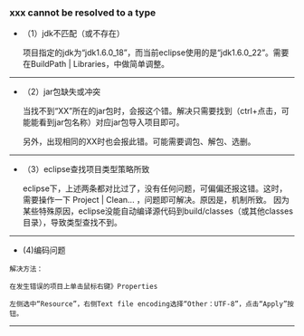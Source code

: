 ### xxx cannot be resolved to a type

*   （1）jdk不匹配（或不存在） 




    项目指定的jdk为“jdk1.6.0_18”，而当前eclipse使用的是“jdk1.6.0_22”。需要在BuildPath | Libraries，中做简单调整。 
    
-----------------
    
    
*   （2）jar包缺失或冲突 



    当找不到“XX”所在的jar包时，会报这个错。解决只需要找到（ctrl+点击，可能能看到jar包名称）对应jar包导入项目即可。 
    
    另外，出现相同的XX时也会报此错。可能需要调包、解包、选删。 
    
------------------

    
*   （3）eclipse查找项目类型策略所致 



    eclipse下，上述两条都对比过了，没有任何问题，可偏偏还报这错。这时，需要操作一下 Project | Clean... ，问题即可解决。原因是，机制所致。
因为某些特殊原因，eclipse没能自动编译源代码到build/classes（或其他classes目录），导致类型查找不到。 

------------------


*    (4)编码问题



    解决方法：

    在发生错误的项目上单击鼠标右键》Properties

    左侧选中“Resource”，右侧Text file encoding选择“Other：UTF-8”，点击“Apply”按钮。
    
-------------------    
